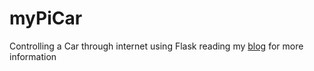 # myPiCar
Controlling a Car through internet using Flask
reading my [blog](https://zhmhhu.github.io/technology/2018-09-16-step-by-step-building-smart-car-0.html) for more information
